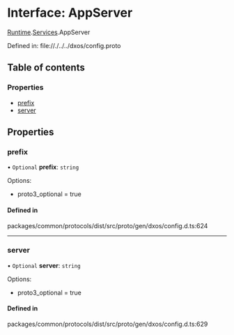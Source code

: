 # Interface: AppServer

[Runtime](../modules/dxos_config.defs.Runtime.md).[Services](../modules/dxos_config.defs.Runtime.Services.md).AppServer

Defined in:
  file://./../../dxos/config.proto

## Table of contents

### Properties

- [prefix](dxos_config.defs.Runtime.Services.AppServer.md#prefix)
- [server](dxos_config.defs.Runtime.Services.AppServer.md#server)

## Properties

### prefix

• `Optional` **prefix**: `string`

Options:
  - proto3_optional = true

#### Defined in

packages/common/protocols/dist/src/proto/gen/dxos/config.d.ts:624

___

### server

• `Optional` **server**: `string`

Options:
  - proto3_optional = true

#### Defined in

packages/common/protocols/dist/src/proto/gen/dxos/config.d.ts:629
